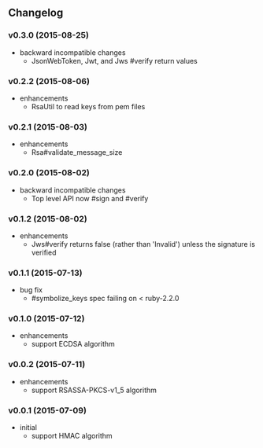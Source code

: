 ## Changelog

### v0.3.0 (2015-08-25)

* backward incompatible changes
  * JsonWebToken, Jwt, and Jws #verify return values

### v0.2.2 (2015-08-06)

* enhancements
  * RsaUtil to read keys from pem files

### v0.2.1 (2015-08-03)

* enhancements
  * Rsa#validate\_message\_size

### v0.2.0 (2015-08-02)

* backward incompatible changes
  * Top level API now #sign and #verify

### v0.1.2 (2015-08-02)

* enhancements
  * Jws#verify returns false (rather than 'Invalid') unless the signature is verified

### v0.1.1 (2015-07-13)

* bug fix
  * #symbolize_keys spec failing on < ruby-2.2.0

### v0.1.0 (2015-07-12)

* enhancements
  * support ECDSA algorithm

### v0.0.2 (2015-07-11)

* enhancements
  * support RSASSA-PKCS-v1_5 algorithm

### v0.0.1 (2015-07-09)

* initial
  * support HMAC algorithm
